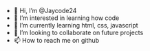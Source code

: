 - 👋 Hi, I’m @Jaycode24
- 👀 I’m interested in learning how code
- 🌱 I’m currently learning html, css, javascript
- 💞️ I’m looking to collaborate on future projects
- 📫 How to reach me on github

<!---
Jaycode24/Jaycode24 is a ✨ special ✨ repository because its `README.md` (this file) appears on your GitHub profile.
You can click the Preview link to take a look at your changes.
--->
